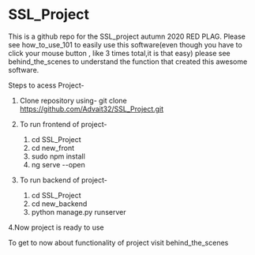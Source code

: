 # SSL_Project
This is a github repo for the SSL_project autumn 2020 RED PLAG. 
Please see how_to_use_101 to easily use this software(even though you have to click your mouse button , like 3 times total,it is that easy)
please see behind_the_scenes to understand the function that created this awesome software.

Steps to acess Project-
1. Clone repository using-
   git clone https://github.com/Advait32/SSL_Project.git

2. To run frontend  of project-
   1. cd SSL_Project
   2. cd new_front
   3. sudo npm install
   4. ng serve --open

3. To run backend of project-
   1. cd SSL_Project
   2. cd new_backend
   3. python manage.py runserver
   
4.Now project is ready to use

To get to now about functionality of project visit behind_the_scenes

 
